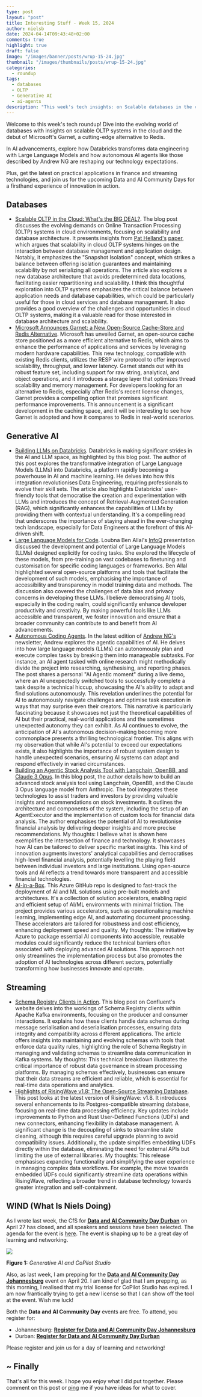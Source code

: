 ```yaml
---
type: post
layout: "post"
title: Interesting Stuff - Week 15, 2024
author: nielsb
date: 2024-04-14T09:43:48+02:00
comments: true
highlight: true
draft: false
image: "/images/banner/posts/wrup-15-24.jpg"
thumbnail: "/images/thumbnails/posts/wrup-15-24.jpg"
categories:
  - roundup
tags:
  - databases
  - OLTP
  - Generative AI
  - ai-agents
description: "This week's tech insights: on Scalable databases in the cloud, Microsoft's new Redis alternative, and transformative AI developments in data engineering and autonomous agents. Dive into practical applications in finance and streaming technology, and don't miss our updates on the upcoming Data and AI Community Days."
---
```


Welcome to this week's tech roundup! Dive into the evolving world of databases with insights on scalable OLTP systems in the cloud and the debut of Microsoft's Garnet, a cutting-edge alternative to Redis. 

In AI advancements, explore how Databricks transforms data engineering with Large Language Models and how autonomous AI agents like those described by Andrew NG are reshaping our technology expectations. 

Plus, get the latest on practical applications in finance and streaming technologies, and join us for the upcoming Data and AI Community Days for a firsthand experience of innovation in action.

<!--more-->

## Databases

* [Scalable OLTP in the Cloud: What's the BIG DEAL?][1]. The blog post discusses the evolving demands on Online Transaction Processing (OLTP) systems in cloud environments, focusing on scalability and database architecture. It presents insights from [Pat Helland's][2] [paper][3], which argues that scalability in cloud OLTP systems hinges on the interaction between database management and application design. Notably, it emphasizes the "Snapshot Isolation" concept, which strikes a balance between offering isolation guarantees and maintaining scalability by not serializing all operations. The article also explores a new database architecture that avoids predetermined data locations, facilitating easier repartitioning and scalability. I think this thoughtful exploration into OLTP systems emphasizes the critical balance between application needs and database capabilities, which could be particularly useful for those in cloud services and database management. It also provides a good overview of the challenges and opportunities in cloud OLTP systems, making it a valuable read for those interested in database architecture and scalability.
* [Microsoft Announces Garnet: a New Open-Source Cache-Store and Redis Alternative][4]. Microsoft has unveiled Garnet, an open-source cache store positioned as a more efficient alternative to Redis, which aims to enhance the performance of applications and services by leveraging modern hardware capabilities. This new technology, compatible with existing Redis clients, utilizes the RESP wire protocol to offer improved scalability, throughput, and lower latency. Garnet stands out with its robust feature set, including support for raw string, analytical, and object operations, and it introduces a storage layer that optimizes thread scalability and memory management. For developers looking for an alternative to Redis, especially after Redis's recent license changes, Garnet provides a compelling option that promises significant performance improvements. This announcement is a significant development in the caching space, and it will be interesting to see how Garnet is adopted and how it compares to Redis in real-world scenarios.

## Generative AI

* [Building LLMs on Databricks][5]. Databricks is making significant strides in the AI and LLM space, as highlighted by this blog post. The author of this post explores the transformative integration of Large Language Models (LLMs) into Databricks, a platform rapidly becoming a powerhouse in AI and machine learning. He delves into how this integration revolutionises Data Engineering, requiring professionals to evolve their skill sets. The article also highlights Databricks' user-friendly tools that democratise the creation and experimentation with LLMs and introduces the concept of Retrieval-Augmented Generation (RAG), which significantly enhances the capabilities of LLMs by providing them with contextual understanding. It's a compelling read that underscores the importance of staying ahead in the ever-changing tech landscape, especially for Data Engineers at the forefront of this AI-driven shift.
* [Large Language Models for Code][6]. Loubna Ben Allal's [InfoQ][iq] presentation discussed the development and potential of Large Language Models (LLMs) designed explicitly for coding tasks. She explored the lifecycle of these models, from pre-training on vast codebases to finetuning and customisation for specific coding languages or frameworks. Ben Allal highlighted several open-source platforms and tools that facilitate the development of such models, emphasising the importance of accessibility and transparency in model training data and methods. The discussion also covered the challenges of data bias and privacy concerns in developing these LLMs. I believe democratising AI tools, especially in the coding realm, could significantly enhance developer productivity and creativity. By making powerful tools like LLMs accessible and transparent, we foster innovation and ensure that a broader community can contribute to and benefit from AI advancements. 
* [Autonomous Coding Agents][8]. In the latest edition of [Andrew NG's][7] newsletter, Andrew explores the agentic capabilities of AI. He delves into how large language models (LLMs) can autonomously plan and execute complex tasks by breaking them into manageable subtasks. For instance, an AI agent tasked with online research might methodically divide the project into researching, synthesising, and reporting phases. The post shares a personal "AI Agentic moment" during a live demo, where an AI unexpectedly switched tools to successfully complete a task despite a technical hiccup, showcasing the AI's ability to adapt and find solutions autonomously. This revelation underlines the potential for AI to autonomously navigate challenges and optimise task execution in ways that may surprise even their creators. This narrative is particularly fascinating because it showcases not just the theoretical capabilities of AI but their practical, real-world applications and the sometimes unexpected autonomy they can exhibit. As AI continues to evolve, the anticipation of AI's autonomous decision-making becoming more commonplace presents a thrilling technological frontier. This aligns with my observation that while AI's potential to exceed our expectations exists, it also highlights the importance of robust system design to handle unexpected scenarios, ensuring AI systems can adapt and respond effectively in varied circumstances.
* [Building an Agentic Stock Analysis Tool with Langchain, OpenBB, and Claude 3 Opus][9]. In this blog post, the author details how to build an advanced stock analysis tool using Langchain, OpenBB, and the Claude 3 Opus language model from Anthropic. The tool integrates these technologies to assist traders and investors by providing valuable insights and recommendations on stock investments. It outlines the architecture and components of the system, including the setup of an AgentExecutor and the implementation of custom tools for financial data analysis. The author emphasises the potential of AI to revolutionise financial analysis by delivering deeper insights and more precise recommendations. My thoughts: I believe what is shown here exemplifies the intersection of finance and technology. It showcases how AI can be tailored to deliver specific market insights. This kind of innovation augments investors' analytical capabilities and democratises high-level financial analysis, potentially levelling the playing field between individual investors and large institutions. Using open-source tools and AI reflects a trend towards more transparent and accessible financial technologies.
* [AI-in-a-Box][10]. This Azure GitHub repo is designed to fast-track the deployment of AI and ML solutions using pre-built models and architectures. It's a collection of solution accelerators, enabling rapid and efficient setup of AI/ML environments with minimal friction. The project provides various accelerators, such as operationalising machine learning, implementing edge AI, and automating document processing. These accelerators are tailored for robustness and cost efficiency, enhancing deployment speed and quality. My thoughts: The initiative by Azure to package essential AI components into accessible, reusable modules could significantly reduce the technical barriers often associated with deploying advanced AI solutions. This approach not only streamlines the implementation process but also promotes the adoption of AI technologies across different sectors, potentially transforming how businesses innovate and operate.

## Streaming

* [Schema Registry Clients in Action][11]. This blog post on Confluent's website delves into the workings of Schema Registry clients within Apache Kafka environments, focusing on the producer and consumer interactions. It explains how these clients handle data schemas during message serialisation and deserialisation processes, ensuring data integrity and compatibility across different applications. The article offers insights into maintaining and evolving schemas with tools that enforce data quality rules, highlighting the role of Schema Registry in managing and validating schemas to streamline data communication in Kafka systems. My thoughts: This technical breakdown illustrates the critical importance of robust data governance in stream processing platforms. By managing schemas effectively, businesses can ensure that their data streams are efficient and reliable, which is essential for real-time data operations and analytics.
* [Highlights of RisingWave v1.8: The Open-Source Streaming Database][12]. This post looks at the latest version of RisingWave: v1.8. It introduces several enhancements to its Postgres-compatible streaming database, focusing on real-time data processing efficiency. Key updates include improvements to Python and Rust User-Defined Functions (UDFs) and new connectors, enhancing flexibility in database management. A significant change is the decoupling of sinks to streamline state cleaning, although this requires careful upgrade planning to avoid compatibility issues. Additionally, the update simplifies embedding UDFs directly within the database, eliminating the need for external APIs but limiting the use of external libraries. My thoughts: This release emphasises expanding functionality and simplifying the user experience in managing complex data workflows. For example, the move towards embedded UDFs could significantly streamline data operations within RisingWave, reflecting a broader trend in database technology towards greater integration and self-containment.

## WIND (What Is Niels Doing)

As I wrote last week, the CfS for [**Data and AI Community Day Durban**][13] on April 27 has closed, and all speakers and sessions have been selected. The agenda for the event is [here][14]. The event is shaping up to be a great day of learning and networking.

![](/images/posts/speaker-banner.jpg)

**Figure 1:** *Generative AI and CoPilot Studio*

Also, as last week, I am prepping for the [**Data and AI Community Day Johannesburg**][15] event on April 20. I am kind of glad that I am prepping, as this morning, I realised that my trial license for CoPilot Studio has expired. I am now frantically trying to get a new license so that I can show off the tool at the event. Wish me luck!

Both the **Data and AI Community Day** events are free. To attend, you register for:

* Johannesburg: [**Register for Data and AI Community Day Johannesburg**][10]
* Durban: [**Register for Data and AI Community Day Durban**][11]

Please register and join us for a day of learning and networking!

## ~ Finally

That's all for this week. I hope you enjoy what I did put together. Please comment on this post or [ping][ma] me if you have ideas for what to cover.

[ma]: mailto:niels.it.berglund@gmail.com
[mp]: https://blog.acolyer.org
[iq]: https://www.infoq.com/
[ew]: http://sqlonice.com/
[re]: http://blog.revolutionanalytics.com
[sqsk]: https://www.sqlskills.com
[mdaveyblog]: https://mdavey.wordpress.com/
[charlblog]: https://charlla.com/

[jovpop]: https://twitter.com/JovanPop_MSFT
[bobw]: https://twitter.com/bobwardms
[revod]: https://twitter.com/revodavid
[lonny]: https://twitter.com/sqL_handLe
[ewtw]: https://twitter.com/sqlOnIce
[buckw]: https://twitter.com/BuckWoodyMSFT
[mattw]: https://twitter.com/matthewwarren
[murba]: https://twitter.com/muratdemirbas
[daveda]: https://twitter.com/davidthecoder
[adcol]: https://twitter.com/adriancolyer
[jesrod]: https://twitter.com/jrdothoughts
[tomaz]: https://twitter.com/tomaz_tsql
[dataart]: https://twitter.com/dataartisans
[luis]: https://twitter.com/luis_de_sousa
[benstop]: https://twitter.com/benstopford
[conflu]: https://twitter.com/confluentinc
[tylert]: https://twitter.com/tyler_treat
[andrewng]: https://twitter.com/AndrewYNg
[lawr]: https://twitter.com/bytezn
[jue]: https://twitter.com/b0rk
[yan]: https://twitter.com/theburningmonk
[danny]: https://twitter.com/g9yuayon
[rmoff]: https://www.linkedin.com/in/robinmoffatt/
[ryansw]: https://twitter.com/ryanswanstrom
[pabloc]: https://twitter.com/pabloc_ds
[mklep]: https://twitter.com/martinkl
[mdavey]: https://twitter.com/matt_davey
[jboner]: https://twitter.com/jboner
[joeduff]: https://twitter.com/funcOfJoe
[charl]: https://twitter.com/charllamprecht
[dbricks]: https://twitter.com/databricks
[adsit]: https://twitter.com/SitnikAdam
[vicky]: https://twitter.com/vickyharp
[dscentral]: https://twitter.com/DataScienceCtrl
[natemc]: https://twitter.com/natemcmaster
[ads]: https://twitter.com/azuredatastudio
[travw]: https://twitter.com/radtravis
[emilk]: https://twitter.com/IsTheArchitect
[netflx]: https://netflixtechblog.com/
[hubert]: https://www.linkedin.com/in/hkdulay/
[jserra]: https://www.linkedin.com/in/jamesserra/

[1]: https://muratbuffalo.blogspot.com/2024/01/scalable-oltp-in-cloud-whats-big-deal.html
[2]: https://substack.com/@pathelland
[3]: https://www.cidrdb.org/cidr2024/papers/p63-helland.pdf
[4]: https://www.infoq.com/news/2024/04/microsoft-garnet-cache-store/
[5]: https://seattledataguy.substack.com/p/building-llms-on-databricks
[6]: https://www.infoq.com/news/2024/04/llms-code-qcon/
[7]: https://www.deeplearning.ai/the-batch/
[8]: https://www.deeplearning.ai/the-batch/issue-244/
[9]: https://sethhobson.com/2024/03/building-an-agentic-stock-analysis-tool-with-langchain-openbb-and-claude-3-opus/
[10]: https://github.com/Azure/AI-in-a-Box
[11]: https://www.confluent.io/blog/how-schema-registry-clients-work/
[12]: https://medium.com/@RisingWave_Engineering/highlights-of-risingwave-v1-8-the-open-source-postgres-compatible-streaming-database-09895273ec7a
[13]: https://aimldatadurban.org/events/2024/data-ai-community-day-dbn-1/
[14]: https://aimldatadurban.org/events/2024/data-ai-community-day-dbn-1/#agenda
[15]: https://www.dataandaicommunity.co.za/events/JHB-202404.html
[16]: https://www.quicket.co.za/events/253233-data-and-ai-community-day-joburg-april-2024/#/
[17]: https://www.quicket.co.za/events/254487-data-and-ai-community-day-durban/#/
